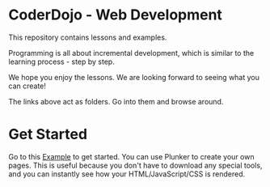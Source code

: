 CoderDojo - Web Development
===========================

This repository contains lessons and examples.  

Programming is all about incremental development, which is similar to the learning process - step by step.

We hope you enjoy the lessons.  We are looking forward to seeing what you can create!

The links above act as folders.  Go into them and browse around.

Get Started
===========

Go to this [Example](http://plnkr.co/edit/Cw1kxZ?p=preview) to get started.  You can use Plunker to create your own pages.  This is useful because you don't have to download any special tools, and you can instantly see how your HTML/JavaScript/CSS is rendered.
